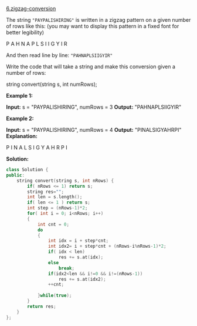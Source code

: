 [6.zigzag-conversion](https://leetcode.com/problems/zigzag-conversion/)  

The string `"PAYPALISHIRING"` is written in a zigzag pattern on a given number of rows like this: (you may want to display this pattern in a fixed font for better legibility)

P   A   H   N
A P L S I I G
Y   I   R

And then read line by line: `"PAHNAPLSIIGYIR"`

Write the code that will take a string and make this conversion given a number of rows:

string convert(string s, int numRows);

**Example 1:**

**Input:** s = "PAYPALISHIRING", numRows = 3
**Output:** "PAHNAPLSIIGYIR"

**Example 2:**

**Input:** s = "PAYPALISHIRING", numRows = 4
**Output:** "PINALSIGYAHRPI"
**Explanation:**

P     I    N
A   L S  I G
Y A   H R
P     I  



**Solution:**  

```cpp
class Solution {
public:
    string convert(string s, int nRows) {
        if( nRows <= 1) return s;
        string res="";
        int len = s.length();
        if( len <= 1 ) return s;
        int step = (nRows-1)*2;
        for( int i = 0; i<nRows; i++)
        {
            int cnt = 0;
            do
            {
                int idx = i + step*cnt;
                int idx2= i + step*cnt + (nRows-i%nRows-1)*2;
                if( idx < len)
                    res += s.at(idx);
                else
                    break;
                if(idx2<len && i!=0 && i!=(nRows-1))
                    res += s.at(idx2);
                ++cnt;
                    
            }while(true);
        }
        return res;
    }
};
```
      